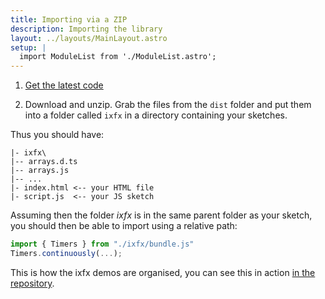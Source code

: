 ```yaml
---
title: Importing via a ZIP
description: Importing the library
layout: ../layouts/MainLayout.astro
setup: |
  import ModuleList from './ModuleList.astro';
---
```


1. [Get the latest code](https://github.com/ClintH/ixfx/archive/refs/heads/main.zip)

2. Download and unzip. Grab the files from the `dist` folder and put them into a folder called `ixfx` in a directory containing your sketches.

Thus you should have:
```
|- ixfx\
|-- arrays.d.ts
|-- arrays.js
|-- ...
|- index.html <-- your HTML file
|- script.js  <-- your JS sketch
```

Assuming then the folder _ixfx_ is in the same parent folder as your sketch, you should then be able to import using a relative path:

```js
import { Timers } from "./ixfx/bundle.js"
Timers.continuously(...);
```

This is how the ixfx demos are organised, you can see this in action [in the repository](https://github.com/clinth/ixfx-demos/).